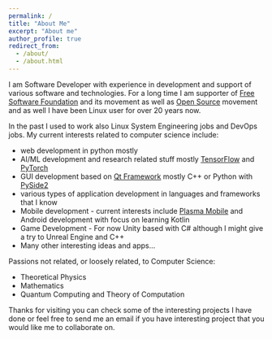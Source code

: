 ```yaml
---
permalink: /
title: "About Me"
excerpt: "About me"
author_profile: true
redirect_from: 
  - /about/
  - /about.html
---
```


I am Software Developer with experience in development and support of various software and technologies.
For a long time I am supporter of [Free Software Foundation](https://www.fsf.org/) and its movement as well as [Open Source](https://opensource.org/) movement and as well I have been Linux user 
for over 20 years now.


In the past I used to work also Linux System Engineering jobs and DevOps jobs. 
My current interests related to computer science include:

  * web development in python mostly 
  * AI/ML development and research related stuff mostly [TensorFlow](https://www.tensorflow.org/) and [PyTorch](https://pytorch.org/)
  * GUI development based on [Qt Framework](https://www.qt.io/) mostly C++ or Python with [PySide2](https://www.qt.io/qt-for-python)
  * various types of application development in languages and frameworks that I know
  * Mobile development - current interests include [Plasma Mobile](https://www.plasma-mobile.org/) and Android development 
        with focus on learning Kotlin
  * Game Development - For now Unity based with C# although I might give a try to Unreal Engine and C++
  * Many other interesting ideas and apps...

Passions not related, or loosely related, to Computer Science:
  * Theoretical Physics 
  * Mathematics 
  * Quantum Computing and Theory of Computation

Thanks for visiting you can check some of the interesting projects I have done or feel free to send me an email if 
you have interesting project that you would like me to collaborate on.